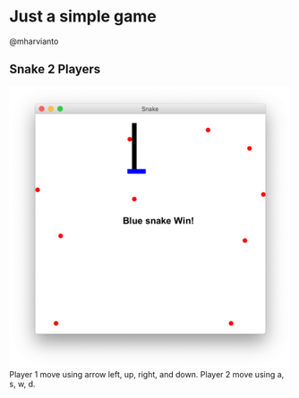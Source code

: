 # Just a simple game
@mharvianto

## Snake 2 Players
![image snake](./snake1.png "Snake")
Player 1 move using arrow left, up, right, and down.
Player 2 move using a, s, w, d.
